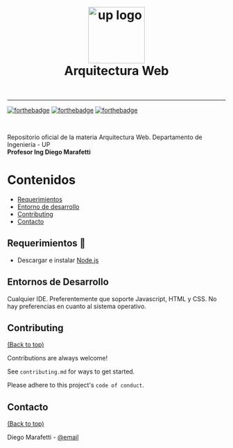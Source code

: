 <h1 align="center">
  <br>
  <a href="https://www.palermo.edu"><img src="https://www.palermo.edu/images/header/logo@2x.png" alt="up logo" width="130"></a>
  <br>
  Arquitectura Web 
</h1>
<br>
 
***

[![forthebadge](https://forthebadge.com/images/badges/docker-container.svg)](https://forthebadge.com)
[![forthebadge](https://forthebadge.com/images/badges/made-with-javascript.svg)](https://forthebadge.com)
[![forthebadge](http://forthebadge.com/images/badges/built-with-love.svg)](http://forthebadge.com)


<br>

Repositorio oficial de la materia Arquitectura Web. Departamento de Ingeniería - UP  
**Profesor Ing Diego Marafetti**

# Contenidos

- [Requerimientos](#Requerimientos)
- [Entorno de desarrollo](#installation)
- [Contributing](#contributing)
- [Contacto](#contacto)


## Requerimientos 🚀

- Descargar e instalar [Node.js](https://nodejs.org/en/download/package-manager/current)


## Entornos de Desarrollo

Cualquier IDE. Preferentemente que soporte Javascript, HTML y CSS. No hay preferencias en cuanto al sistema operativo. 


## Contributing

[(Back to top)](#contenidos)

Contributions are always welcome!

See `contributing.md` for ways to get started.

Please adhere to this project's `code of conduct`.




## Contacto

[(Back to top)](#contenidos)

Diego Marafetti - [@email](mailto:dmaraf@palermo.edu)
